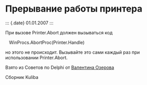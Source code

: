 Прерывание работы принтера
==========================

::: {.date}
01.01.2007
:::

При вызове Printer.Abort должен вызываться код

   WinProcs.AbortProc(Printer.Handle)

но этого не происходит. Вызывайте это сами каждый раз при использовании
Printer.Abort.

Взято из Советов по Delphi от [Валентина
Озерова](mailto:mailto:webmaster@webinspector.com)

Сборник Kuliba
